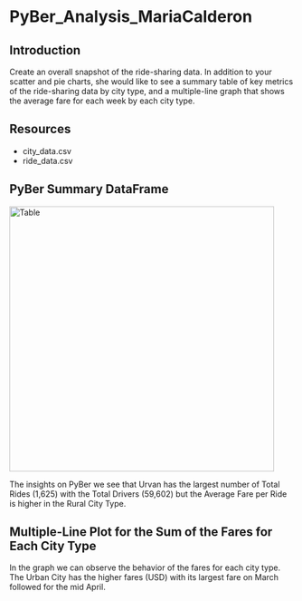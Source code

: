 # PyBer_Analysis_MariaCalderon

## Introduction 

Create an overall snapshot of the ride-sharing data. In addition to your scatter and pie charts, she would like to see a summary table of key metrics of the ride-sharing data by city type, and a multiple-line graph that shows the average fare for each week by each city type.

## Resources

* city_data.csv
* ride_data.csv

## PyBer Summary DataFrame

<img width="468" alt="Table" src="https://user-images.githubusercontent.com/44789805/68079770-29437600-fdac-11e9-881c-268f935b8377.png">

The insights on PyBer we see that Urvan has the largest number of Total Rides (1,625) with the Total Drivers (59,602) but the Average Fare per Ride is higher in the Rural City Type. 

## Multiple-Line Plot for the Sum of the Fares for Each City Type



In the graph we can observe the behavior of the fares for each city type. 
The Urban City has the higher fares (USD) with its largest fare on March followed for the mid April.
